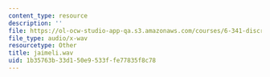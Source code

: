 ```yaml
---
content_type: resource
description: ''
file: https://ol-ocw-studio-app-qa.s3.amazonaws.com/courses/6-341-discrete-time-signal-processing-fall-2005/1b35763b33d150e9533ffe77835f8c78_jaimeli.wav
file_type: audio/x-wav
resourcetype: Other
title: jaimeli.wav
uid: 1b35763b-33d1-50e9-533f-fe77835f8c78
---
```

